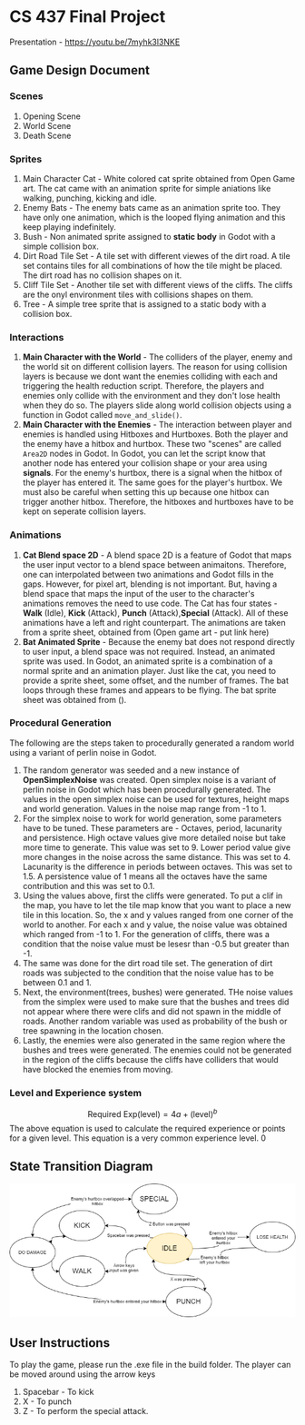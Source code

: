 # CS 437 Final Project

Presentation - https://youtu.be/7myhk3l3NKE

## Game Design Document
### Scenes

1. Opening Scene
2. World Scene
3. Death Scene

### Sprites

1. Main Character Cat - White colored cat sprite obtained from Open Game art. The cat came with an animation sprite for simple aniations like walking, punching, kicking and idle. 
2. Enemy Bats - The enemy bats came as an animation sprite too. They have only one animation, which is the looped flying animation and this keep playing indefinitely. 
3. Bush - Non animated sprite assigned to **static body** in Godot with a simple collision box.
4. Dirt Road Tile Set - A tile set with different viewes of the dirt road. A tile set contains tiles for all combinations of how the tile might be placed. The dirt road has no collision shapes on it. 
5. Cliff Tile Set - Another tile set with different views of the cliffs. The cliffs are the onyl environment tiles with collisions shapes on them. 
6. Tree - A simple tree sprite that is assigned to a static body with a collision box. 

### Interactions
1. **Main Character with the World** - The colliders of the player, enemy and the world sit on different collision layers. The reason for using collision layers is because we dont want the enemies colliding with each and triggering the health reduction script. Therefore, the players and enemies only collide with the environment and they don't lose health when they do so. The players slide along world collision objects using a function in Godot called ``move_and_slide()``. 
2. **Main Character with the Enemies** - The interaction between player and enemies is handled using Hitboxes and Hurtboxes. Both the player and the enemy have a hitbox and hurtbox. These two "scenes" are called ``Area2D`` nodes in Godot. In Godot, you can let the script know that another node has entered your collision shape or your area using **signals**. For the enemy's hurtbox, there is a signal when the hitbox of the player has entered it. The same goes for the player's hurtbox. We must also be careful when setting this up because one hitbox can trigger another hitbox. Therefore, the hitboxes and hurtboxes have to be kept on seperate collision layers. 

### Animations
1. **Cat Blend space 2D** - A blend space 2D is a feature of Godot that maps the user input vector to a blend space between animaitons. Therefore, one can interpolated between two animations and Godot fills in the gaps. However, for pixel art, blending is not important. But, having a blend space that maps the input of the user to the character's animations removes the need to use code. The Cat has four states - **Walk** (Idle), **Kick** (Attack), **Punch** (Attack),**Special** (Attack). All of these animations have a left and right counterpart. The animations are taken from a sprite sheet, obtained from (Open game art - put link here)
2. **Bat Animated Sprite** - Because the enemy bat does not respond directly to user input, a blend space was not required. Instead, an animated sprite was used. In Godot, an animated sprite is a combination of a normal sprite and an animation player. Just like the cat, you need to provide a sprite sheet, some offset, and the number of frames. The bat loops through these frames and appears to be flying. The bat sprite sheet was obtained from ().

### Procedural Generation
The following are the steps taken to procedurally generated a random world using a variant of perlin noise in Godot. 
1. The random generator was seeded and a new instance of **OpenSimplexNoise** was created. Open simplex noise is a variant of perlin noise in Godot which has been procedurally generated. The values in the open simplex noise can be used for textures, height maps and world generation. Values in the noise map range from -1 to 1. 
2. For the simplex noise to work for world generation, some parameters have to be tuned. These parameters are - Octaves, period, lacunarity and persistence. High octave values give more detailed noise but take more time to generate. This value was set to 9. Lower period value give more changes in the noise across the same distance. This was set to 4. Lacunarity is the difference in periods between octaves. This was set to 1.5. A persistence value of 1 means all the octaves have the same contribution and this was set to 0.1. 
3. Using the values above, first the cliffs were generated. To put a clif in the map, you have to let the tile map know that you want to place a new tile in this location. So, the x and y values ranged from one corner of the world to another. For each x and y value, the noise value was obtained which ranged from -1 to 1. For the generation of cliffs, there was a condition that the noise value must be lesesr than -0.5 but greater than -1. 
4. The same was done for the dirt road tile set. The generation of dirt roads was subjected to the condition that the noise value has to be between 0.1 and 1. 
5. Next, the environment(trees, bushes) were generated. THe noise values from the simplex were used to make sure that the bushes and trees did not appear where there were clifs and did not spawn in the middle of roads. Another random variable was used as probability of the bush or tree spawning in the location chosen.  
6. Lastly, the enemies were also generated in the same region where the bushes and trees were generated. The enemies could not be generated in the region of the cliffs because the cliffs have colliders that would have blocked the enemies from moving. 

### Level and Experience system
$$\text{Required Exp}(\text{level})=4a+(\text{level})^{b}$$
The above equation is used to calculate the required experience or points for a given level. This equation is a very common experience level. 0

## State Transition Diagram
![State Transition diagram](https://github.com/chcardoz/cs437-final-project/blob/master/player_state_diagram.png?raw=true)

## User Instructions
To play the game, please run the .exe file in the build folder.
The player can be moved around using the arrow keys
1. Spacebar - To kick
2. X - To punch
3. Z - To perform the special attack. 
